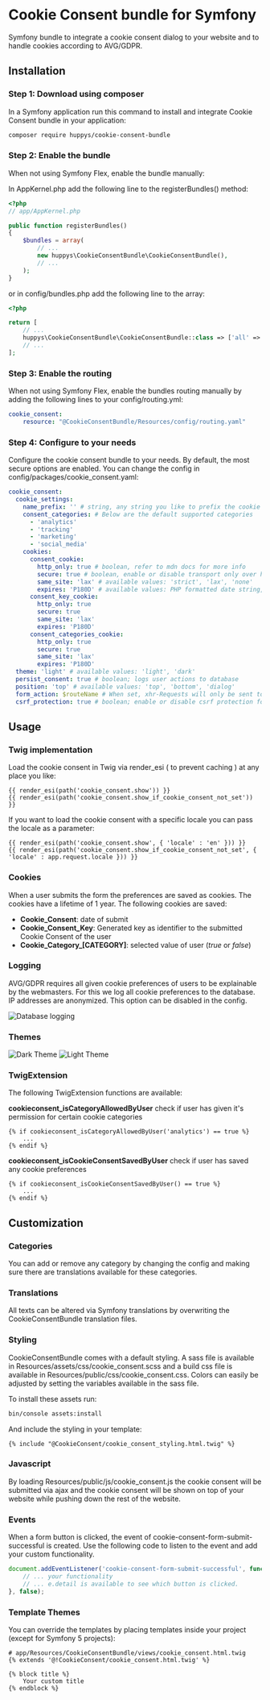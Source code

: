 # Cookie Consent bundle for Symfony
Symfony bundle to integrate a cookie consent dialog to your website and to handle cookies according to AVG/GDPR.

## Installation

### Step 1: Download using composer
In a Symfony application run this command to install and integrate Cookie Consent bundle in your application:
```bash
composer require huppys/cookie-consent-bundle
```

### Step 2: Enable the bundle
When not using Symfony Flex, enable the bundle manually:

In AppKernel.php add the following line to the registerBundles() method:
```php
<?php
// app/AppKernel.php

public function registerBundles()
{
    $bundles = array(
        // ...
        new huppys\CookieConsentBundle\CookieConsentBundle(),
        // ...
    );
}
```
or in config/bundles.php add the following line to the array:
```php
<?php

return [
    // ...
    huppys\CookieConsentBundle\CookieConsentBundle::class => ['all' => true],
    // ...
];
```


### Step 3: Enable the routing
When not using Symfony Flex, enable the bundles routing manually by adding the following lines to your config/routing.yml:
```yaml
cookie_consent:
    resource: "@CookieConsentBundle/Resources/config/routing.yaml"
```

### Step 4: Configure to your needs
Configure the cookie consent bundle to your needs. By default, the most secure options are enabled.
You can change the config in config/packages/cookie_consent.yaml:
```yaml
cookie_consent:
  cookie_settings:
    name_prefix: '' # string, any string you like to prefix the cookie names with
    consent_categories: # Below are the default supported categories
      - 'analytics'
      - 'tracking'
      - 'marketing'
      - 'social_media'
    cookies:
      consent_cookie:
        http_only: true # boolean, refer to mdn docs for more info
        secure: true # boolean, enable or disable transport only over https
        same_site: 'lax' # available values: 'strict', 'lax', 'none'
        expires: 'P180D' # available values: PHP formatted date string, 'P180D' (180 days), 'P1Y' (1 year) etc.
      consent_key_cookie:
        http_only: true
        secure: true
        same_site: 'lax'
        expires: 'P180D'
      consent_categories_cookie:
        http_only: true
        secure: true
        same_site: 'lax'
        expires: 'P180D'
  theme: 'light' # available values: 'light', 'dark'
  persist_consent: true # boolean; logs user actions to database
  position: 'top' # available values: 'top', 'bottom', 'dialog'
  form_action: $routeName # When set, xhr-Requests will only be sent to this route. Take care of having the route available.
  csrf_protection: true # boolean; enable or disable csrf protection for the form
```

## Usage
### Twig implementation
Load the cookie consent in Twig via render_esi ( to prevent caching ) at any place you like:
```twig
{{ render_esi(path('cookie_consent.show')) }}
{{ render_esi(path('cookie_consent.show_if_cookie_consent_not_set')) }}
```

If you want to load the cookie consent with a specific locale you can pass the locale as a parameter:
```twig
{{ render_esi(path('cookie_consent.show', { 'locale' : 'en' })) }}
{{ render_esi(path('cookie_consent.show_if_cookie_consent_not_set', { 'locale' : app.request.locale })) }}
```

### Cookies
When a user submits the form the preferences are saved as cookies. The cookies have a lifetime of 1 year. The following cookies are saved:
- **Cookie_Consent**: date of submit
- **Cookie_Consent_Key**: Generated key as identifier to the submitted Cookie Consent of the user
- **Cookie_Category_[CATEGORY]**: selected value of user (*true* or *false*)

### Logging
AVG/GDPR requires all given cookie preferences of users to be explainable by the webmasters. For this we log all cookie preferences to the database. IP addresses are anonymized. This option can be disabled in the config.

![Database logging](https://raw.githubusercontent.com/huppys/cookie-consent-bundle/master/Resources/doc/log.png)

### Themes
![Dark Theme](https://raw.githubusercontent.com/huppys/cookie-consent-bundle/master/Resources/doc/dark_theme.png)
![Light Theme](https://raw.githubusercontent.com/huppys/cookie-consent-bundle/master/Resources/doc/light_theme.png)

### TwigExtension
The following TwigExtension functions are available:

**cookieconsent_isCategoryAllowedByUser**
check if user has given it's permission for certain cookie categories
```twig
{% if cookieconsent_isCategoryAllowedByUser('analytics') == true %}
    ...
{% endif %}
```

**cookieconsent_isCookieConsentSavedByUser**
check if user has saved any cookie preferences
```twig
{% if cookieconsent_isCookieConsentSavedByUser() == true %}
    ...
{% endif %}
```

## Customization
### Categories
You can add or remove any category by changing the config and making sure there are translations available for these categories.

### Translations
All texts can be altered via Symfony translations by overwriting the CookieConsentBundle translation files.

### Styling
CookieConsentBundle comes with a default styling. A sass file is available in Resources/assets/css/cookie_consent.scss and a build css file is available in Resources/public/css/cookie_consent.css. Colors can easily be adjusted by setting the variables available in the sass file.

To install these assets run:
```bash
bin/console assets:install
```

And include the styling in your template:
```twig
{% include "@CookieConsent/cookie_consent_styling.html.twig" %}
```

### Javascript
By loading Resources/public/js/cookie_consent.js the cookie consent will be submitted via ajax and the cookie consent will be shown on top of your website while pushing down the rest of the website.

### Events
When a form button is clicked, the event of cookie-consent-form-submit-successful is created. Use the following code to listen to the event and add your custom functionality.
```javascript
document.addEventListener('cookie-consent-form-submit-successful', function (e) {
    // ... your functionality
    // ... e.detail is available to see which button is clicked.
}, false);
```

### Template Themes
You can override the templates by placing templates inside your project (except for Symfony 5 projects):

```twig
# app/Resources/CookieConsentBundle/views/cookie_consent.html.twig
{% extends '@!CookieConsent/cookie_consent.html.twig' %}

{% block title %}
    Your custom title
{% endblock %}
```
